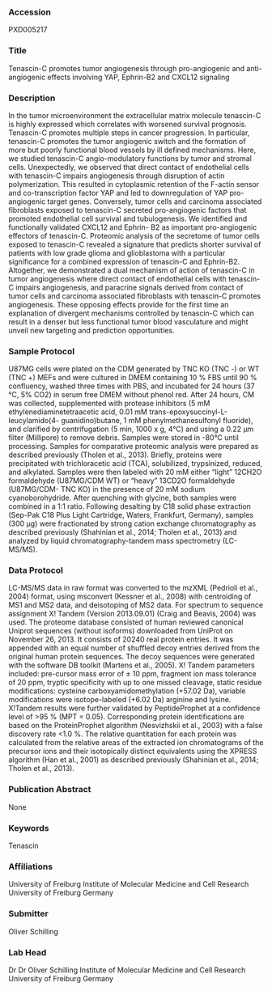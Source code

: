 ### Accession
PXD005217

### Title
Tenascin-C promotes tumor angiogenesis through pro-angiogenic and anti-angiogenic effects involving YAP, Ephrin-B2 and CXCL12 signaling

### Description
In the tumor microenvironment the extracellular matrix molecule tenascin-C is highly expressed which correlates with worsened survival prognosis. Tenascin-C promotes multiple steps in cancer progression. In particular, tenascin-C promotes the tumor angiogenic switch and the formation of more but poorly functional blood vessels by ill defined mechanisms. Here, we studied tenascin-C angio-modulatory functions by tumor and stromal cells. Unexpectedly, we observed that direct contact of endothelial cells with tenascin-C impairs angiogenesis through disruption of actin polymerization. This resulted in cytoplasmic retention of the F-actin sensor and co-transcription factor YAP and led to downregulation of YAP pro-angiogenic target genes. Conversely, tumor cells and carcinoma associated fibroblasts exposed to tenascin-C secreted pro-angiogenic factors that promoted endothelial cell survival and tubulogenesis. We identified and functionally validated CXCL12 and Ephrin- B2 as important pro-angiogenic effectors of tenascin-C. Proteomic analysis of the secretome of tumor cells exposed to tenascin-C revealed a signature that predicts shorter survival of patients with low grade glioma and glioblastoma with a particular significance for a combined expression of tenascin-C and Ephrin-B2. Altogether, we demonstrated a dual mechanism of action of tenascin-C in tumor angiogenesis where direct contact of endothelial cells with tenascin-C impairs angiogenesis, and paracrine signals derived from contact of tumor cells and carcinoma associated fibroblasts with tenascin-C promotes angiogenesis. These opposing effects provide for the first time an explanation of divergent mechanisms controlled by tenascin-C which can result in a denser but less functional tumor blood vasculature and might unveil new targeting and prediction opportunities.

### Sample Protocol
U87MG cells were plated on the CDM generated by TNC KO (TNC -) or WT (TNC +) MEFs and were cultured in DMEM containing 10 % FBS until 90 % confluency, washed three times with PBS, and incubated for 24 hours (37 °C, 5% CO2) in serum free DMEM without phenol red. After 24 hours, CM was collected, supplemented with protease inhibitors (5 mM ethylenediaminetetraacetic acid, 0.01 mM trans-epoxysuccinyl-L-leucylamido(4- guanidino)butane, 1 mM phenylmethanesulfonyl fluoride), and clarified by centrifugation (5 min, 1000 x g, 4°C) and using a 0.22 μm filter (Millipore) to remove debris. Samples were stored in -80°C until processing.  Samples for comparative proteomic analysis were prepared as described previously (Tholen et al., 2013). Briefly, proteins were precipitated with trichloracetic acid (TCA), solubilized, trypsinized, reduced, and alkylated. Samples were then labeled with 20 mM either “light” 12CH2O formaldehyde (U87MG/CDM WT) or “heavy” 13CD2O formaldehyde (U87MG/CDM- TNC KO) in the presence of 20 mM sodium cyanoborohydride. After quenching with glycine, both samples were combined in a 1:1 ratio. Following desalting by C18 solid phase extraction (Sep-Pak C18 Plus Light Cartridge, Waters, Frankfurt, Germany), samples (300 μg) were fractionated by strong cation exchange chromatography as described previously (Shahinian et al., 2014; Tholen et al., 2013) and analyzed by liquid chromatography-tandem mass spectrometry (LC-MS/MS).

### Data Protocol
LC-MS/MS data in raw format was converted to the mzXML (Pedrioli et al., 2004) format, using msconvert (Kessner et al., 2008) with centroiding of MS1 and MS2 data, and deisotoping of MS2 data. For spectrum to sequence assignment X! Tandem (Version 2013.09.01) (Craig and Beavis, 2004) was used. The proteome database consisted of human reviewed canonical Uniprot sequences (without isoforms) downloaded from UniProt on November 26, 2013. It consists of 20240 real protein entries. It was appended with an equal number of shuffled decoy entries derived from the original human protein sequences. The decoy sequences were generated with the software DB toolkit (Martens et al., 2005). X! Tandem parameters included: pre-cursor mass error of ± 10 ppm, fragment ion mass tolerance of 20 ppm, tryptic specificity with up to one missed cleavage, static residue modifications: cysteine carboxyamidomethylation (+57.02 Da), variable modifications were isotope-labeled (+6.02 Da) arginine and lysine. X!Tandem results were further validated by PeptideProphet at a confidence level of >95 % (MPT = 0.05). Corresponding protein identifications are based on the ProteinProphet algorithm (Nesvizhskii et al., 2003) with a false discovery rate <1.0 %. The relative quantitation for each protein was calculated from the relative areas of the extracted ion chromatograms of the precursor ions and their isotopically distinct equivalents using the XPRESS algorithm (Han et al., 2001) as described previously (Shahinian et al., 2014; Tholen et al., 2013).

### Publication Abstract
None

### Keywords
Tenascin

### Affiliations
University of Freiburg
Institute of Molecular Medicine and Cell Research University of Freiburg Germany

### Submitter
Oliver Schilling

### Lab Head
Dr Dr Oliver Schilling
Institute of Molecular Medicine and Cell Research University of Freiburg Germany


